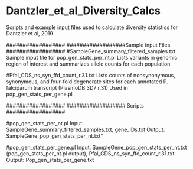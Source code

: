 # Dantzler_et_al_Diversity_Calcs
Scripts and example input files used to calculate diversity statistics for Dantzler et al, 2019

##################
##################Sample Input Files
##################
#SampleGene_summary_filtered_samples.txt
Sample input file for pop_gen_stats_per_nt.pl
Lists variants in genomic region of interest and summarizes allele counts for each population

#Pfal_CDS_ns_syn_ffd_count_r.31.txt
Lists counts of nonsynonymous, synonymous, and four-fold degenerate sites for each annotated P. falciparum transcript (PlasmoDB 3D7 r.31)
Used in pop_gen_stats_per_gene.pl


##################
################## Scripts
##################

#pop_gen_stats_per_nt.pl
Input: SampleGene_summary_filtered_samples.txt, gene_IDs.txt 
Output: SampleGene_pop_gen_stats_per_nt.txt"

#pop_gen_stats_per_gene.pl
Input: SampleGene_pop_gen_stats_per_nt.txt (pop_gen_stats_per_nt.pl output), Pfal_CDS_ns_syn_ffd_count_r.31.txt
Output: Pop_gen_stats_per_gene.txt
